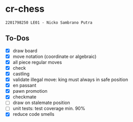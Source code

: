 # cr-chess
```
2201798250 LE01 - Nicko Sambrano Putra
```

## To-Dos

- [x] draw board
- [x] move notation (coordinate or algebraic)
- [x] all piece regular moves
- [x] check
- [x] castling
- [x] validate illegal move: king must always in safe position
- [x] en passant
- [x] pawn promotion
- [x] checkmate
- [ ] draw on stalemate position
- [ ] unit tests: test coverage min. 90%
- [x] reduce code smells
